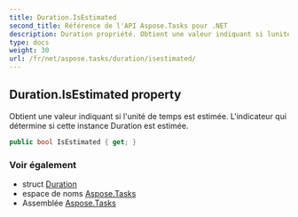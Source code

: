 ```yaml
---
title: Duration.IsEstimated
second_title: Référence de l'API Aspose.Tasks pour .NET
description: Duration propriété. Obtient une valeur indiquant si lunité de temps est estimée. Lindicateur qui détermine si cette instance Duration est estimée.
type: docs
weight: 30
url: /fr/net/aspose.tasks/duration/isestimated/
---
```

## Duration.IsEstimated property

Obtient une valeur indiquant si l'unité de temps est estimée. L'indicateur qui détermine si cette instance Duration est estimée.

```csharp
public bool IsEstimated { get; }
```

### Voir également

* struct [Duration](../)
* espace de noms [Aspose.Tasks](../../duration/)
* Assemblée [Aspose.Tasks](../../../)


